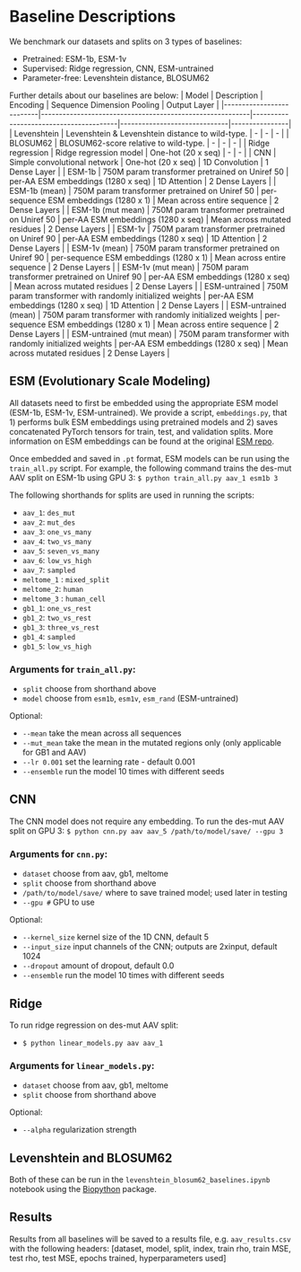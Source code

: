 # Baseline Descriptions

We benchmark our datasets and splits on 3 types of baselines:
- Pretrained: ESM-1b, ESM-1v
- Supervised: Ridge regression, CNN, ESM-untrained
- Parameter-free: Levenshtein distance, BLOSUM62

Further details about our baselines are below: 
| Model                    | Description                                              | Encoding                               | Sequence Dimension Pooling   | Output Layer   |
|--------------------------|----------------------------------------------------------|----------------------------------------|------------------------------|----------------|
| Levenshtein              | Levenshtein & Levenshtein distance to wild-type.         | -                                      | -                            | -              |
| BLOSUM62                 | BLOSUM62-score relative to wild-type.                    | -                                      | -                            | -              |
| Ridge regression         | Ridge regression model                                   | One-hot (20 x seq)                     | -                            | -              |
| CNN                      | Simple convolutional network                             | One-hot (20 x seq)                     | 1D Convolution               | 1 Dense Layer  |
| ESM-1b                   | 750M param transformer pretrained on Uniref 50           | per-AA ESM embeddings (1280 x seq)     | 1D Attention                 | 2 Dense Layers |
| ESM-1b (mean)            | 750M param transformer pretrained on Uniref 50           | per-sequence ESM embeddings (1280 x 1) | Mean across entire sequence  | 2 Dense Layers |
| ESM-1b (mut mean)        | 750M param transformer pretrained on Uniref 50           | per-AA ESM embeddings (1280 x seq)     | Mean across mutated residues | 2 Dense Layers |
| ESM-1v                   | 750M param transformer pretrained on Uniref 90           | per-AA ESM embeddings (1280 x seq)     | 1D Attention                 | 2 Dense Layers |
| ESM-1v (mean)            | 750M param transformer pretrained on Uniref 90           | per-sequence ESM embeddings (1280 x 1) | Mean across entire sequence  | 2 Dense Layers |
| ESM-1v (mut mean)        | 750M param transformer pretrained on Uniref 90           | per-AA ESM embeddings (1280 x seq)     | Mean across mutated residues | 2 Dense Layers |
| ESM-untrained            | 750M param transformer with randomly initialized weights | per-AA ESM embeddings (1280 x seq)     | 1D Attention                 | 2 Dense Layers |
| ESM-untrained (mean)     | 750M param transformer with randomly initialized weights | per-sequence ESM embeddings (1280 x 1) | Mean across entire sequence  | 2 Dense Layers |
| ESM-untrained (mut mean) | 750M param transformer with randomly initialized weights | per-AA ESM embeddings (1280 x seq)     | Mean across mutated residues | 2 Dense Layers |

## ESM (Evolutionary Scale Modeling)

All datasets need to first be embedded using the appropriate ESM model (ESM-1b, ESM-1v, ESM-untrained). We provide a script, `embeddings.py`, that 1) performs bulk ESM embeddings using pretrained models and 2) saves concatenated PyTorch tensors for train, test, and validation splits. More information on ESM embeddings can be found at the original [ESM repo](https://github.com/facebookresearch/esm).

Once embedded and saved in `.pt` format, ESM models can be run using the `train_all.py` script. For example, the following command trains the des-mut AAV split on ESM-1b using GPU 3:
 ```$ python train_all.py aav_1 esm1b 3```

The following shorthands for splits are  used in running the scripts:
- `aav_1`: `des_mut` 
- `aav_2`: `mut_des`
- `aav_3`: `one_vs_many`
- `aav_4`: `two_vs_many`
- `aav_5`: `seven_vs_many`
- `aav_6`: `low_vs_high`
- `aav_7`: `sampled`
- `meltome_1` : `mixed_split`
- `meltome_2`: `human`
- `meltome_3` : `human_cell`
- `gb1_1`: `one_vs_rest`
- `gb1_2`: `two_vs_rest`
- `gb1_3`: `three_vs_rest`
- `gb1_4`: `sampled`
- `gb1_5`: `low_vs_high`

### Arguments for `train_all.py`:
- `split` choose from shorthand above
- `model` choose from `esm1b`, `esm1v`, `esm_rand` (ESM-untrained)

Optional:
- `--mean` take the mean across all sequences 
- `--mut_mean` take the mean in the mutated regions only (only applicable for GB1 and AAV)
- `--lr 0.001` set the learning rate - default 0.001
- `--ensemble` run the model 10 times with different seeds


## CNN 

The CNN model does not require any embedding. To run the des-mut AAV split on GPU 3:
```$ python cnn.py aav aav_5 /path/to/model/save/ --gpu 3```

### Arguments for `cnn.py`:
- `dataset` choose from aav, gb1, meltome
- `split` choose from shorthand above
- `/path/to/model/save/` where to save trained model; used later in testing
- `--gpu #` GPU to use

Optional:
- `--kernel_size` kernel size of the 1D CNN, default 5
- `--input_size` input channels of the CNN; outputs are 2xinput, default 1024
- `--dropout` amount of dropout, default 0.0
- `--ensemble` run the model 10 times with different seeds

## Ridge

To run ridge regression on des-mut AAV split:
- ```$ python linear_models.py aav aav_1```

### Arguments for `linear_models.py`:
- `dataset` choose from aav, gb1, meltome
- `split` choose from shorthand above

Optional:
- `--alpha` regularization strength 

## Levenshtein and BLOSUM62

Both of these can be run in the `levenshtein_blosum62_baselines.ipynb` notebook using the [Biopython](https://biopython.org/) package.

## Results

Results from all baselines will be saved to a results file, e.g. `aav_results.csv` with the following headers: [dataset, model, split, index, train rho, train MSE, test rho, test MSE, epochs trained, hyperparameters used]
